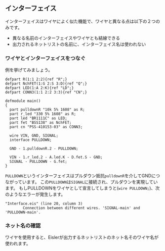 ## インターフェイス

インターフェイスはワイヤによく似た機能で、ワイヤと異なる点は以下の２つのみです。
* 異なる名前のインターフェイスやワイヤとも結線できる
* 出力されるネットリストの名前に、インターフェイス名は使われない

### ワイヤとインターフェイスをつなぐ

例を挙げてみましょう。

```Interface.eis
defpart R(1:1 2:2){ref "R";}
defpart NchFET(1:G 2:S 3:D){ref "Q";}
defpart LED(1:A 2:K){ref "LD";}
defpart CONN3(1:1 2:2 3:3){ref "CN";}

defmodule main()
{
  part pulldownR "10k 5% 1608" as R;
  part r_led "330 5% 1608" as R;
  part led "BR1111C" as LED;
  part fet "BSS138" as NchFET;
  part cn "PSS-410153-03" as CONN3;

  wire VIN, GND, SIGNAL;
  interface PULLDOWN;

  GND - 1.pulldownR.2 - PULLDOWN;

  VIN - 1.r_led.2 - A.led.K - D.fet.S - GND;
  SIGNAL - PULLDOWN - G.fet;
}
```

`PULLDOWN`というインターフェイスはプルダウン抵抗`pulldownR`を介してGNDにつながっています。
この`PULLDOWN`は`SIGNAL`に接続され、プルダウンを実現しています。
もしPULLDOWNをワイヤとして宣言してしまうと(`wire PULLDOWN;`)、次のようなエラーが発生します。
```
"Interface.eis" (line 20, column 3)
        Connection between different wires. 'SIGNAL-main' and 'PULLDOWN-main'.
```

### ネット名の確認

ワイヤを使用すると、Eislerが出力するネットリストのネット名そのワイヤ名が使われます。
